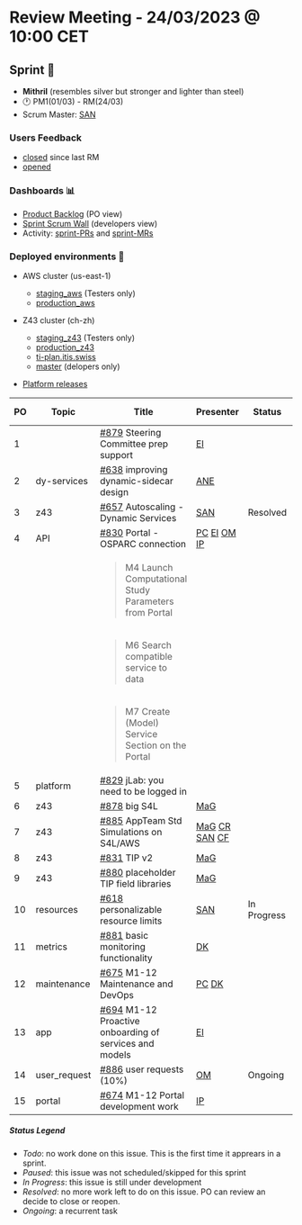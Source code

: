 # Review Meeting - 24/03/2023 @ 10:00 CET

## Sprint 🏃
- **Mithril** (resembles silver but stronger and lighter than steel)
- 🕐 PM1(01/03) - RM(24/03)
- Scrum Master: [SAN]

### Users Feedback

- [closed](https://github.com/issues?q=is%3Aissue+user%3AITISFoundation+archived%3Afalse+is%3Aclosed+label%3AFeedback+closed%3A%3E2023-03-01) since last RM
- [opened](https://github.com/ITISFoundation/osparc-issues/issues?q=is%3Aissue+is%3Aopen+sort%3Areactions)

### Dashboards 📊

- [Product Backlog](https://github.com/orgs/ITISFoundation/projects/3) (PO view)
- [Sprint Scrum Wall](https://github.com/orgs/ITISFoundation/projects/9) (developers view)
- Activity: [sprint-PRs](https://github.com/issues?q=is%3Apr+user%3AITISFoundation+archived%3Afalse+milestone%3AMithril) and [sprint-MRs](https://git.speag.com/groups/oSparc/-/merge_requests)

### Deployed environments 🚀

- AWS cluster (us-east-1)
  - [staging_aws](https://staging.osparc.io) (Testers only)
  - [production_aws](https://osparc.io)
- Z43 cluster (ch-zh)
  - [staging_z43](http://osparc-staging.speag.com) (Testers only)
  - [production_z43](http://osparc.speag.com)
  - [ti-plan.itis.swiss](http://ti-plan.itis.swiss)
  - [master](https://osparc-master.speag.com) (delopers only)

- [Platform releases](https://github.com/ITISFoundation/osparc-simcore/releases)

| PO  | Topic        | Title                                                                             | Presenter | Status   | Start-Time | Duration |
| --- | ------------ | --------------------------------------------------------------------------------- | --------- | -------- | ---------- | -------- |
| 1   |              | [#879] Steering Committee prep support                                            | [EI]      |          |            |          |
| 2   | dy-services  | [#638] improving dynamic-sidecar design                                           | [ANE]     |          |            | 5'       |
| 3   | z43          | [#657] Autoscaling - Dynamic Services                                             | [SAN]     | Resolved |            | 3'       |
| 4   | API          | [#830] Portal - OSPARC connection                                                 | [PC] [EI] [OM] [IP] |  |          |          |
|     |              | <blockquote>M4 Launch Computational Study Parameters from Portal</blockquote>     |           |          |            |          |
|     |              | <blockquote>M6 Search compatible service to data</blockquote>                     |           |          |            |          |
|     |              | <blockquote>M7 Create (Model) Service Section on the Portal</blockquote>          |           |          |            |          |
| 5   | platform     | [#829] jLab: you need to be logged in                                             |           |          |            |          |
| 6   | z43          | [#878] big S4L                                                                    | [MaG]     |          |            |          |
| 7   | z43          | [#885] AppTeam Std Simulations on S4L/AWS                                         | [MaG] [CR] [SAN] [CF] |  |        |          |
| 8   | z43          | [#831] TIP v2                                                                     | [MaG]     |          |            |          |
| 9   | z43          | [#880] placeholder TIP field libraries                                            | [MaG]     |          |            |          |
| 10  | resources    | [#618] personalizable resource limits                                             | [SAN]     | In Progress |         | 3'       |
| 11  | metrics      | [#881] basic monitoring functionality                                             | [DK]      |          |            |          |
| 12  | maintenance  | [#675] M1-12 Maintenance and DevOps                                               | [PC] [DK] |          |            |          |
| 13  | app          | [#694] M1-12 Proactive onboarding of services and models                          | [EI]      |          |            |          |
| 14  | user_request | [#886] user requests (10%)                                                        | [OM]      | Ongoing  |            | 15'      |
| 15  | portal       | [#674] M1-12 Portal development work                                              | [IP]      |          |            |          |


##### Status Legend

- _Todo_: no work done on this issue. This is the first time it apprears in a sprint.
- _Paused_: this issue was not scheduled/skipped for this sprint
- _In Progress_: this issue is still under development
- _Resolved_: no more work left to do on this issue. PO can review an decide to close or reopen.
- _Ongoing_: a recurrent task

[online]: http://status.osparc.io/
[operational]: https://git.speag.com/oSparc/e2e-testing/-/pipelines
[performant]: https://git.speag.com/oSparc/e2e-portal-testing/-/pipelines


[#355]: https://github.com/ITISFoundation/osparc-issues/issues/355
[#618]: https://github.com/ITISFoundation/osparc-issues/issues/618
[#638]: https://github.com/ITISFoundation/osparc-issues/issues/638
[#654]: https://github.com/ITISFoundation/osparc-issues/issues/654
[#657]: https://github.com/ITISFoundation/osparc-issues/issues/657
[#668]: https://github.com/ITISFoundation/osparc-issues/issues/668
[#674]: https://github.com/ITISFoundation/osparc-issues/issues/674
[#675]: https://github.com/ITISFoundation/osparc-issues/issues/675
[#676]: https://github.com/ITISFoundation/osparc-issues/issues/676
[#681]: https://github.com/ITISFoundation/osparc-issues/issues/681
[#693]: https://github.com/ITISFoundation/osparc-issues/issues/693
[#694]: https://github.com/ITISFoundation/osparc-issues/issues/694
[#711]: https://github.com/ITISFoundation/osparc-issues/issues/711
[#740]: https://github.com/ITISFoundation/osparc-issues/issues/740
[#741]: https://github.com/ITISFoundation/osparc-issues/issues/741
[#765]: https://github.com/ITISFoundation/osparc-issues/issues/765
[#766]: https://github.com/ITISFoundation/osparc-issues/issues/766
[#767]: https://github.com/ITISFoundation/osparc-issues/issues/767
[#793]: https://github.com/ITISFoundation/osparc-issues/issues/793
[#829]: https://github.com/ITISFoundation/osparc-issues/issues/829
[#830]: https://github.com/ITISFoundation/osparc-issues/issues/830
[#831]: https://github.com/ITISFoundation/osparc-issues/issues/831
[#878]: https://github.com/ITISFoundation/osparc-issues/issues/878
[#879]: https://github.com/ITISFoundation/osparc-issues/issues/879
[#880]: https://github.com/ITISFoundation/osparc-issues/issues/880
[#881]: https://github.com/ITISFoundation/osparc-issues/issues/881
[#885]: https://github.com/ITISFoundation/osparc-issues/issues/885
[#886]: https://github.com/ITISFoundation/osparc-issues/issues/886


[MD]:https://github.com/matusdrobuliak66
[ALL]:https://github.com/Surfict
[ANE]:https://github.com/GitHK
[BL]:https://github.com/dyollb
[CR]:https://github.com/colinRawlings
[DK]:https://github.com/mrnicegyu11
[EI]:https://github.com/elisabettai
[IP]:https://github.com/ignapas
[MaG]:https://github.com/mguidon
[OM]:https://github.com/odeimaiz
[PC]:https://github.com/pcrespov
[SAN]:https://github.com/sanderegg
[EO]:https://github.com/eofli
[MB]:https://github.com/BouldiMelina
[CF]:https://github.com/cosfor1
[HBS]:https://github.com/habz-bs
